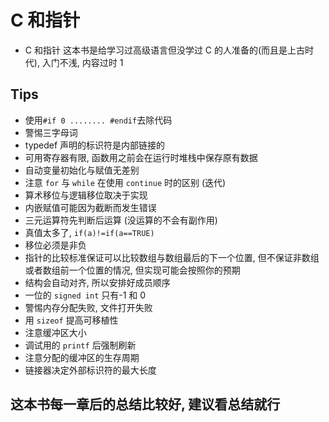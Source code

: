 # C 和指针

- C 和指针 这本书是给学习过高级语言但没学过 C 的人准备的(而且是上古时代), 入门不浅, 内容过时 1

## Tips

- 使用`#if 0 ........ #endif`去除代码
- 警惕三字母词
- typedef 声明的标识符是内部链接的
- 可用寄存器有限, 函数用之前会在运行时堆栈中保存原有数据
- 自动变量初始化与赋值无差别
- 注意 `for` 与 `while` 在使用 `continue` 时的区别 (迭代)
- 算术移位与逻辑移位取决于实现
- 内嵌赋值可能因为截断而发生错误
- 三元运算符先判断后运算 (没运算的不会有副作用)
- 真值太多了, `if(a)!=if(a==TRUE)`
- 移位必须是非负
- 指针的比较标准保证可以比较数组与数组最后的下一个位置, 但不保证非数组或者数组前一个位置的情况, 但实现可能会按照你的预期
- 结构会自动对齐, 所以安排好成员顺序
- 一位的 `signed int` 只有-1 和 0
- 警惕内存分配失败, 文件打开失败
- 用 `sizeof` 提高可移植性
- 注意缓冲区大小
- 调试用的 `printf` 后强制刷新
- 注意分配的缓冲区的生存周期
- 链接器决定外部标识符的最大长度

## 这本书每一章后的总结比较好, 建议看总结就行
